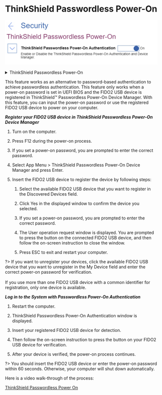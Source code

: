 # ThinkShield Passwordless Power-On #
![](./img/thinkshieldpasswordless.png)

<details><summary>ThinkShield Passwordless Power-On</summary>

Whether to enable the ThinkShield Passwordless Power-On Authentication and Device Manager.

Possible options:

1.	**On** – Default.
2.	Off

| WMI Setting name | Values | Locked by SVP | AMD/Intel |
|:---|:---|:---|:---|
| ThinkShieldPasswordlessPowerOnAuthentication | Disable, Enable | Yes | Both |

</details>

This feature works as an alternative to password-based authentication to achieve passwordless authentication. This feature only works when a power-on password is set in UEFI BIOS and the FIDO2 USB device is registered in ThinkShield™ Passwordless Power-On Device Manager. With this feature, you can input the power-on password or use the registered FIDO2 USB device to power on your computer.

_**Register your FIDO2 USB device in ThinkShield Passwordless Power-On Device Manager**_

1. Turn on the computer.

1. Press F12 during the power-on process.

1. If you set a power-on password, you are prompted to enter the correct password.

1. Select App Menu > ThinkShield Passwordless Power-On Device Manager and press Enter.

1. Insert the FIDO2 USB device to register the device by following steps:

   1. Select the available FIDO2 USB device that you want to register in the Discovered Devices field.

   1. Click Yes in the displayed window to confirm the device you selected.

   1. If you set a power-on password, you are prompted to enter the correct password.

   1. The User operation request window is displayed. You are prompted to press the button on the connected FIDO2 USB device, and then follow the on-screen instruction to close the window.

   1. Press ESC to exit and restart your computer.

?> If you want to unregister your devices, click the available FIDO2 USB device that you want to unregister in the My Device field and enter the correct power-on password for verification. <br><br>If you use more than one FIDO2 USB device with a common identifier for registration, only one device is available.

_**Log in to the System with Passwordless Power-On Authentication**_

1. Restart the computer.

1. ThinkShield Passwordless Power-On Authentication window is displayed.

1. Insert your registered FIDO2 USB device for detection.

1. Then follow the on-screen instruction to press the button on your FIDO2 USB device for verification.

1. After your device is verified, the power-on process continues.

?> You should insert the FIDO2 USB device or enter the power-on password within 60 seconds. Otherwise, your computer will shut down automatically.

Here is a video walk-through of the process:

[ThinkShield Passwordless Power On](https://download.lenovo.com/cdrt/video/ThinkShieldPasswordlessPowerOn.mp4 ":include :type=video controls width=100%")
